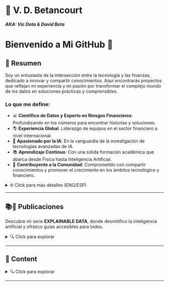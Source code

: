 # 📃 V. D. Betancourt

***AKA: Vic Data & David Beta***



# Bienvenido a Mi GitHub 👋

## 📌 Resumen

Soy un entusiasta de la intersección entre la tecnología y las finanzas, dedicado a innovar y compartir conocimientos. Aquí encontrarás proyectos que reflejan mi experiencia y mi pasión por transformar el complejo mundo de los datos en soluciones prácticas y comprensibles.

### Lo que me define:
- 📊 **Científico de Datos y Experto en Riesgos Financieros**: Profundizando en los números para encontrar historias y soluciones.
- 🌎 **Experiencia Global**: Liderazgo de equipos en el sector financiero a nivel internacional.
- 🤖 **Apasionado por la IA**: En la vanguardia de la investigación de tecnologías avanzadas de IA.
- 📚 **Aprendizaje Continuo**: Con una sólida formación académica que abarca desde Física hasta Inteligencia Artificial.
- 🌱 **Contribuyente a la Comunidad**: Comprometido con compartir conocimientos y promover el crecimiento en los ámbitos tecnológico y financiero.

<details>
<summary>🌐 Click para más detalles (ENG/ESP)</summary>

#### ENG
- 📊 Data Scientist and Financial Risk Expert.
- 🌎 Global Experience: Leading teams in the financial sector across various countries.
- 🤖 Passionate about AI: Currently researching advanced AI technologies.
- 📚 Lifelong Learning: Academic background in Physics, Mathematics, Data Science, Big Data, Artificial Intelligence, Financial Risks, and Finance.
- 🌱 Community Contributor: Sharing knowledge and fostering growth in the tech and financial world.

#### ESP
- 📊 Científico de Datos y Experto en Riesgos Financieros.
- 🌎 Experiencia Internacional: Dirigiendo equipos de trabajo en el sector financiero en varios países.
- 🤖 Apasionado por la IA: Actualmente investigando tecnologías avanzadas de IA.
- 📚 Aprendizaje Continuo: Formación académica en Física, Matemáticas, Ciencia de Datos, Big Data, Inteligencia Artificial, Riesgos Financieros, y Finanzas.
- 🌱 Contribuyente a la Comunidad: Compartiendo conocimientos e impulsando el crecimiento en el mundo tecnológico y financiero.

</details>

---

## 📚📲 Publicaciones

Descubre mi serie **EXPLAINABLE DATA**, donde desmitifico la inteligencia artificial y ofrezco guías accesibles para todos.

<details>
<summary>🔍 Click para explorar</summary>

### 🤖 **EXPLAINABLE DATA Series**

1. **Inteligencia Artificial en Simples Palabras.** ***Una GuIA para Dominarlas a Todas***
    - EU: [https://amzn.eu/d/48Ld0m2](https://amzn.eu/d/48Ld0m2)


2. **Artificial Intelligence in Plain English.** ***An AI-Guide To Rule Them All***
    - EU: [https://amzn.eu/d/30gpBQf](https://amzn.eu/d/30gpBQf)

3. **Big Data para PYMEs** ***8 Soluciones para su Implementación en Pequeñas y Medianas Empresas***
    
    
4. **Big Data for SMEs.** ***8 Solutions for Its Implementation in Small and Medium Enterprises***
    

**Covers**:

<details>
    <summary>🔍 Click para explorar </summary>

![](https://github.com/vbleal/vbleal/blob/main/Im/Mini-001_AI_esp.png)
![](https://github.com/vbleal/vbleal/blob/main/Im/Mini-001_AI_eng.png)

![](https://github.com/vbleal/vbleal/blob/main/Im/Mini-003_BD_Esp.png)
![](https://github.com/vbleal/vbleal/blob/main/Im/Mini-004_BD_Eng.png)

</details>

----------------



</details>

----------------







## 📑 Content



<details>
<summary>🔍 Click para explorar</summary>

### 🦾 ARTIFICIAL INTELLIGENCE


1. **TensorFlow**

    *    [Playground TensorFlow](https://github.com/vbleal/Playground)

2. **Supervised Learning**

    *    [Computer Vision](https://github.com/vbleal/SL_ComputerVision)
  
3. **Neural Networks**

   *    [UrbanSound8K](https://github.com/vbleal/UrbanSound8k)
  
   *    [Vegetable Image Data](https://github.com/vbleal/VegetableImage)
  
   




### 📊 DATA SCIENCE

1. [Data Visualization](https://github.com/vbleal/DataViz)

   *    [Titanic](https://github.com/vbleal/DataViz/tree/main/Titanic)

   *    [Loan Data](https://github.com/vbleal/DataViz/tree/main/LoanData)
  



### 🐍 PYTHON

1. **Pandas**

   *    [Pandas WhitePaper](https://github.com/vbleal/Pandas)

2. **Algorithms**

   *    [Optimization](https://github.com/vbleal/AlgoritmosOptimizacion)


   

### 🧮 MATH

1. **Algorithms**

   *    [Optimization](https://github.com/vbleal/AlgoritmosOptimizacion)





### 📋 METODOLOGÍAS ÁGILES

1. [Agile in Data Science & Big Data Project](https://github.com/vbleal/AgileDataScience)




### 🤪 JUST FOR FUN

1. None yet


</details>

----------------









<!---

>💡 *   *
― 

## 📃 

  

## 📑 


## 📥 


## ㊙️ 


## 📊 



--->





<!---
- 👋 Hey!
- 🎯 Interested in 📊 ***Data Science*** and 🤖 ***Artificial Intelligence***, and how they are applied to the 💵 ***Financial Sector***, sucha as in ***Financial Risk Modeling***, and other Industries

- 💞️ I’m looking to collaborate on ...
- 📫 You can reach me out through ...
--->
<!---
vbleal/vbleal is a ✨ special ✨ repository because its `README.md` (this file) appears on your GitHub profile.
You can click the Preview link to take a look at your changes.



### More Detailed Description

<details>
    <summary> Click to expand. </summary>
    
</details>

----------------

--->



